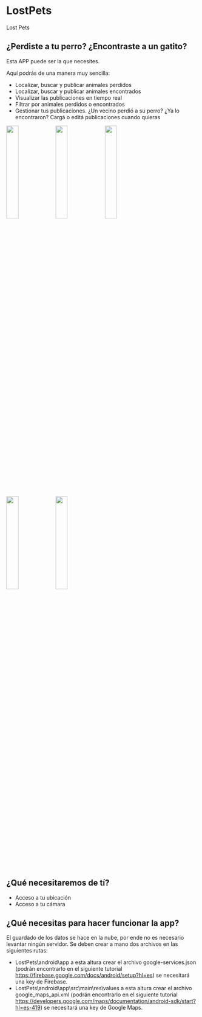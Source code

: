 # LostPets
Lost Pets

## ¿Perdiste a tu perro? ¿Encontraste a un gatito? 
Esta APP puede ser la que necesites. 

Aquí podrás de una manera muy sencilla:
* Localizar, buscar y publicar animales perdidos
* Localizar, buscar y publicar animales encontrados
* Visualizar las publicaciones en tiempo real
* Filtrar por animales perdidos o encontrados
* Gestionar tus publicaciones. ¿Un vecino perdió a su perro? ¿Ya lo encontraron? Cargá o editá publicaciones cuando quieras

<img src="https://user-images.githubusercontent.com/22462577/178363037-77aa1e0b-a32f-47a1-9eb7-ca14f9fd4d9b.png" width=25% height=25%>

<img src="https://user-images.githubusercontent.com/22462577/178363107-42d367a5-4af3-4947-9fe2-723c99379782.png" width=25% height=25%>

<img src="https://user-images.githubusercontent.com/22462577/178363242-cb0b7da7-1ebb-4520-bfc6-a67b094a9604.png" width=25% height=25%>

<img src="https://user-images.githubusercontent.com/22462577/178363304-ce9074dd-d1d8-4a26-91f9-d78a6c0f7523.png" width=25% height=25%>

<img src="https://user-images.githubusercontent.com/22462577/178363395-80e7c207-1aba-4a30-83ef-85ad1ccd6313.png" width=25% height=25%>


## ¿Qué necesitaremos de tí? 
* Acceso a tu ubicación
* Acceso a tu cámara

## ¿Qué necesitas para hacer funcionar la app? 
El guardado de los datos se hace en la nube, por ende no es necesario levantar ningún servidor.
Se deben crear a mano dos archivos en las siguientes rutas:
* LostPets\android\app a esta altura crear el archivo google-services.json (podrán encontrarlo en el siguiente tutorial https://firebase.google.com/docs/android/setup?hl=es) se necesitará una key de Firebase.
* LostPets\android\app\src\main\res\values a esta altura crear el archivo google_maps_api.xml (podrán encontrarlo en el siguiente tutorial https://developers.google.com/maps/documentation/android-sdk/start?hl=es-419) se necesitará una key de Google Maps.
